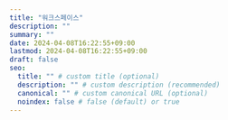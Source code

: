 ```yaml
---
title: "워크스페이스"
description: ""
summary: ""
date: 2024-04-08T16:22:55+09:00
lastmod: 2024-04-08T16:22:55+09:00
draft: false
seo:
  title: "" # custom title (optional)
  description: "" # custom description (recommended)
  canonical: "" # custom canonical URL (optional)
  noindex: false # false (default) or true
---
```

